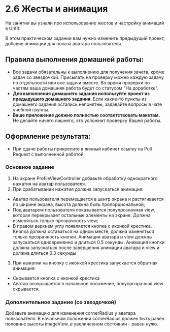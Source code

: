 # 2.6 Жесты и анимация

На занятии вы узнали про использование жестов и настройку анимаций в UIKit.

В этом практическом задании вам нужно изменить предыдущий проект, добавив анимации для показа аватара пользователя.

## Правила выполнения домашней работы:

* Все задачи обязательны к выполнению для получения зачета, кроме задач со звездочкой. Присылать на проверку можно каждую задачу по отдельности или все задачи вместе. Во время проверки по частям ваша домашняя работа будет со статусом "На доработке".
* **Для выполнения домашнего задания используйте проект из предыдущего домашнего задания**. Если какие-то пункты из домашнего задания остались непонятны, задавайте вопросы в чате учебной группы.
* **Ваше приложение должно полностью соответствовать макетам.** Не делайте ничего лишнего, это усложнит проверку Вашей работы.

## Оформление результата:

* При сдаче работы прикрепите в личный кабинет ссылку на Pull Request с выполненной работой


### Основное задание

1. На экране ProfileViewController добавьте обработку однократного нажатия на аватар пользователя.
2. При срабатывании нажатия должна запускаться анимация:
  - Аватар пользователя перемещается в центр экрана и растягивается по ширине экрана, высота должна быть пропорциональной;
  - Под аватаром пользователя показывается полупрозначная view, которая перекрывает остальные элементы на экране. Должна изменяться только прозрачность view;
  - В правом верхнем углу появляется кнопка с иконкой крестика. Кнопка должна оставаться на одном месте, должна изменяться только прозрачность кнопки.
Анимации аватара и view должны запускаться одновременно и длиться 0.5 секунды. Анимация кнопки должна запускаться после завершения анимации аватара и view и должна длиться 0.3 секунды
3. При нажатии на кнопку с иконкой крестика запускается обратная анимация: 
- Скрывается кнопка с иконкой крестика
- Аватар возвращается в начальное положение, полупрозрачная view скрывается.

### Дополнительное задание (со звездочкой)
Добавьте анимацию для изменения cornerRadius у аватара пользователя. В начальном положении cornerRadius должен быть равен половине высоты imageView, в увеличенном состоянии - равен нулю.
